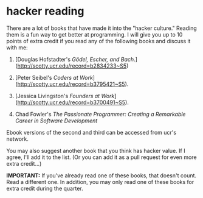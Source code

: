 # hacker reading

There are a lot of books that have made it into the "hacker culture."
Reading them is a fun way to get better at programming.
I will give you up to 10 points of extra credit if you read any of the following books and discuss it with me:

1.  [Douglas Hofstadter's *Gödel, Escher, and Bach*.] (http://scotty.ucr.edu/record=b2834233~S5) 

2.  [Peter Seibel's *Coders at Work*] (http://scotty.ucr.edu/record=b3795421~S5). 

3.  [Jessica Livingston's *Founders at Work*] (http://scotty.ucr.edu/record=b3700491~S5). 

4.  Chad Fowler's *The Passionate Programmer: Creating a Remarkable Career in Software Development*

Ebook versions of the second and third can be accessed from ucr's network.

You may also suggest another book that you think has hacker value.
If I agree, I'll add it to the list.
(Or you can add it as a pull request for even more extra credit...)

**IMPORTANT:** If you've already read one of these books, that doesn't count.
Read a different one.
In addition, you may only read one of these books for extra credit during the quarter.
